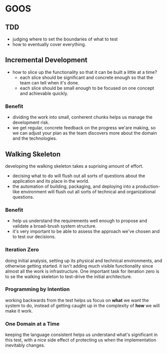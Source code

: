# GOOS

## TDD
- judging where to set the boundaries of what to test
- how to eventually cover everything. 

## Incremental Development

- how to slice up the functionality so that it can be built a little at a time?
  - each slice should be significant and concrete enough so that the team can tell when it's done.
  - each slice should be small enough to be focused on one concept and achievable quickly.

### Benefit

- dividing the work into small, conherent chunks helps us manage the development risk.
- we get regular, concrete feedback on the progress we'are making, so we can adjust your plan as the team discovers more about the domain and the technologies.


## Walking Skeleton 
developing the walking skeleton takes a suprising amount of effort.
- decising what to do will flush out all sorts of questions about the application and its place in the world.
- the automation of building, packaging, and deploying into a production-like environment will flush out all sorts of technical and organizational questions.

### Benefit
- help us understand the requirements well enough to propose and validate a broad-brush system structure.
- it's very important to be able to assess the approach we've chosen and to test our decisions.


### Iteration Zero

doing initial analysis, setting up its physical and technical environments, and otherwise getting started. it isn't adding much visible functionality since almost all the work is infrastructure. One important task for iteration zero is to se the walking skeleton to test-drive the initial architecture.

### Programming by Intention

working backwards from the test helps us focus on **what** we want the system to do, instead of getting caught up in the complexity of **how** we will make it work.

### One Domain at a Time
keeping the language consistent helps us understand what's significant in this test, with a nice side effect of protecting us when the implementation inevitably changes.
